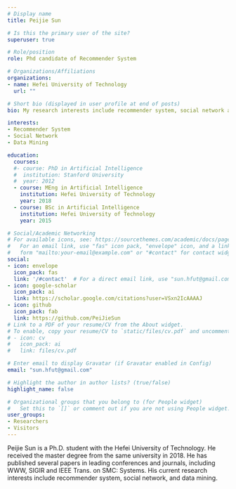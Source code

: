 ```yaml
---
# Display name
title: Peijie Sun

# Is this the primary user of the site?
superuser: true

# Role/position
role: Phd candidate of Recommender System

# Organizations/Affiliations
organizations:
- name: Hefei University of Technology
  url: ""

# Short bio (displayed in user profile at end of posts)
bio: My research interests include recommender system, social network and data mining.

interests:
- Recommender System
- Social Network
- Data Mining

education:
  courses:
  #- course: PhD in Artificial Intelligence
  #  institution: Stanford University
  #  year: 2012
  - course: MEng in Artificial Intelligence
    institution: Hefei University of Technology
    year: 2018
  - course: BSc in Artificial Intelligence
    institution: Hefei University of Technology
    year: 2015

# Social/Academic Networking
# For available icons, see: https://sourcethemes.com/academic/docs/page-builder/#icons
#   For an email link, use "fas" icon pack, "envelope" icon, and a link in the
#   form "mailto:your-email@example.com" or "#contact" for contact widget.
social:
- icon: envelope
  icon_pack: fas
  link: '/#contact'  # For a direct email link, use "sun.hfut@gmail.com".
- icon: google-scholar
  icon_pack: ai
  link: https://scholar.google.com/citations?user=VSxn2IcAAAAJ
- icon: github
  icon_pack: fab
  link: https://github.com/PeiJieSun
# Link to a PDF of your resume/CV from the About widget.
# To enable, copy your resume/CV to `static/files/cv.pdf` and uncomment the lines below.
# - icon: cv
#   icon_pack: ai
#   link: files/cv.pdf

# Enter email to display Gravatar (if Gravatar enabled in Config)
email: "sun.hfut@gmail.com"

# Highlight the author in author lists? (true/false)
highlight_name: false

# Organizational groups that you belong to (for People widget)
#   Set this to `[]` or comment out if you are not using People widget.
user_groups:
- Researchers
- Visitors
---
```


Peijie Sun is a Ph.D. student with the Hefei University of Technology. He received the master degree from the same university
in 2018. He has published several papers in leading conferences and journals, including WWW, SIGIR and IEEE Trans. on SMC: Systems. His current research interests include recommender system, social network, and data mining.
